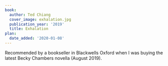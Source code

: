 ```yaml
---
book:
  author: Ted Chiang
  cover_image: exhalation.jpg
  publication_year: '2019'
  title: Exhalation
plan:
  date_added: '2020-01-08'
---
```


Recommended by a bookseller in Blackwells Oxford when I was buying the latest Becky Chambers novella (August 2019).
